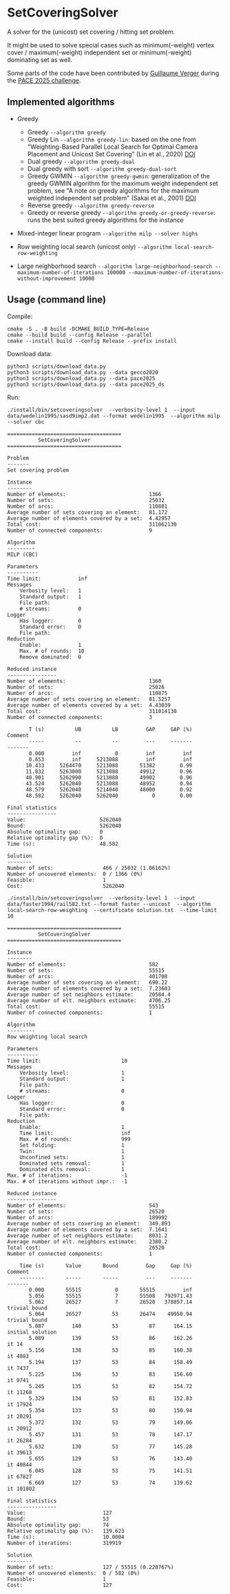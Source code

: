 # SetCoveringSolver

A solver for the (unicost) set covering / hitting set problem.

It might be used to solve special cases such as minimum(-weight) vertex cover / maximum(-weight) independent set or minimum(-weight) dominating set as well.

Some parts of the code have been contributed by [Guillaume Verger](https://github.com/gverger) during the [PACE 2025 challenge](https://pacechallenge.org/2025/).

## Implemented algorithms

- Greedy
  - Greedy `--algorithm greedy`
  - Greedy Lin `--algorithm greedy-lin`: based on the one from "Weighting-Based Parallel Local Search for Optimal Camera Placement and Unicost Set Covering" (Lin et al., 2020) [DOI](https://doi.org/10.1145/3377929.3398184)
  - Dual greedy `--algorithm greedy-dual`
  - Dual greedy with sort `--algorithm greedy-dual-sort`
  - Greedy GWMIN `--algorithm greedy-gwmin`: generalization of the greedy GWMIN algorithm for the maximum weight independent set problem, see "A note on greedy algorithms for the maximum weighted independent set problem" (Sakai et al., 2001) [DOI](https://doi.org/10.1016/S0166-218X(02)00205-6)
  - Reverse greedy `--algorithm greedy-reverse`
  - Greedy or reverse greedy `--algorithm greedy-or-greedy-reverse`: runs the best suited greedy algorithms for the instance

- Mixed-integer linear program `--algorithm milp --solver highs`

- Row weighting local search (unicost only) `--algorithm local-search-row-weighting`

- Large neighborhood search `--algorithm large-neighborhood-search --maximum-number-of-iterations 100000 --maximum-number-of-iterations-without-improvement 10000`

## Usage (command line)

Compile:
```shell
cmake -S . -B build -DCMAKE_BUILD_TYPE=Release
cmake --build build --config Release --parallel
cmake --install build --config Release --prefix install
```

Download data:
```shell
python3 scripts/download_data.py
python3 scripts/download_data.py --data gecco2020
python3 scripts/download_data.py --data pace2025
python3 scripts/download_data.py --data pace2025_ds
```

Run:

```shell
./install/bin/setcoveringsolver  --verbosity-level 1  --input data/wedelin1995/sasd9imp2.dat --format wedelin1995  --algorithm milp --solver cbc
```
```
=====================================
          SetCoveringSolver          
=====================================

Problem
-------
Set covering problem

Instance
--------
Number of elements:                           1366
Number of sets:                               25032
Number of arcs:                               110881
Average number of sets covering an element:   81.172
Average number of elements covered by a set:  4.42957
Total cost:                                   311062130
Number of connected components:               9

Algorithm
---------
MILP (CBC)

Parameters
----------
Time limit:            inf
Messages
    Verbosity level:   1
    Standard output:   1
    File path:         
    # streams:         0
Logger
    Has logger:        0
    Standard error:    0
    File path:         
Reduction
    Enable:            1
    Max. # of rounds:  10
    Remove dominated:  0

Reduced instance
----------------
Number of elements:                           1360
Number of sets:                               25026
Number of arcs:                               110875
Average number of sets covering an element:   81.5257
Average number of elements covered by a set:  4.43039
Total cost:                                   311014130
Number of connected components:               3

       T (s)          UB          LB         GAP     GAP (%)                 Comment
       -----          --          --         ---     -------                 -------
       0.000         inf           0         inf         inf                        
       0.653         inf     5213088         inf         inf                        
      10.433     5264470     5213088       51382        0.99                        
      11.832     5263000     5213088       49912        0.96                        
      40.901     5262990     5213088       49902        0.96                        
      43.524     5262040     5213088       48952        0.94                        
      48.579     5262040     5214040       48000        0.92                        
      48.582     5262040     5262040           0        0.00                        

Final statistics
----------------
Value:                        5262040
Bound:                        5262040
Absolute optimality gap:      0
Relative optimality gap (%):  0
Time (s):                     48.582

Solution
--------
Number of sets:                466 / 25032 (1.86162%)
Number of uncovered elements:  0 / 1366 (0%)
Feasible:                      1
Cost:                          5262040
```

```shell
./install/bin/setcoveringsolver  --verbosity-level 1  --input data/faster1994/rail582.txt --format faster --unicost  --algorithm local-search-row-weighting  --certificate solution.txt  --time-limit 10
```
```
=====================================
          SetCoveringSolver          
=====================================

Instance
--------
Number of elements:                           582
Number of sets:                               55515
Number of arcs:                               401708
Average number of sets covering an element:   690.22
Average number of elements covered by a set:  7.23603
Average number of set neighbors estimate:     20584.4
Average number of elt. neighbors estimate:    4706.25
Total cost:                                   55515
Number of connected components:               1

Algorithm
---------
Row weighting local search

Parameters
----------
Time limit:                          10
Messages
    Verbosity level:                 1
    Standard output:                 1
    File path:                       
    # streams:                       0
Logger
    Has logger:                      0
    Standard error:                  0
    File path:                       
Reduction
    Enable:                          1
    Time limit:                      inf
    Max. # of rounds:                999
    Set folding:                     1
    Twin:                            1
    Unconfined sets:                 1
    Dominated sets removal:          1
    Dominated elts removal:          1
Max. # of iterations:                -1
Max. # of iterations without impr.:  -1

Reduced instance
----------------
Number of elements:                           543
Number of sets:                               26520
Number of arcs:                               189992
Average number of sets covering an element:   349.893
Average number of elements covered by a set:  7.1641
Average number of set neighbors estimate:     8031.2
Average number of elt. neighbors estimate:    2380.2
Total cost:                                   26520
Number of connected components:               1

    Time (s)       Value       Bound         Gap     Gap (%)                 Comment
    --------       -----       -----         ---     -------                 -------
       0.000       55515           0       55515         inf                        
       5.056       55515           7       55508   792971.43                        
       5.062       26527           7       26520   378857.14           trivial bound
       5.064       26527          53       26474    49950.94           trivial bound
       5.087         140          53          87      164.15        initial solution
       5.089         139          53          86      162.26                   it 14
       5.156         138          53          85      160.38                 it 4883
       5.194         137          53          84      158.49                 it 7437
       5.225         136          53          83      156.60                 it 9741
       5.245         135          53          82      154.72                it 11268
       5.329         134          53          81      152.83                it 17924
       5.354         133          53          80      150.94                it 20291
       5.372         132          53          79      149.06                it 20912
       5.457         131          53          78      147.17                it 26284
       5.632         130          53          77      145.28                it 39613
       5.655         129          53          76      143.40                it 40844
       6.045         128          53          75      141.51                it 67827
       6.669         127          53          74      139.62               it 101802

Final statistics
----------------
Value:                         127
Bound:                         53
Absolute optimality gap:       74
Relative optimality gap (%):   139.623
Time (s):                      10.0004
Number of iterations:          319919

Solution
--------
Number of sets:                127 / 55515 (0.228767%)
Number of uncovered elements:  0 / 582 (0%)
Feasible:                      1
Cost:                          127
```
